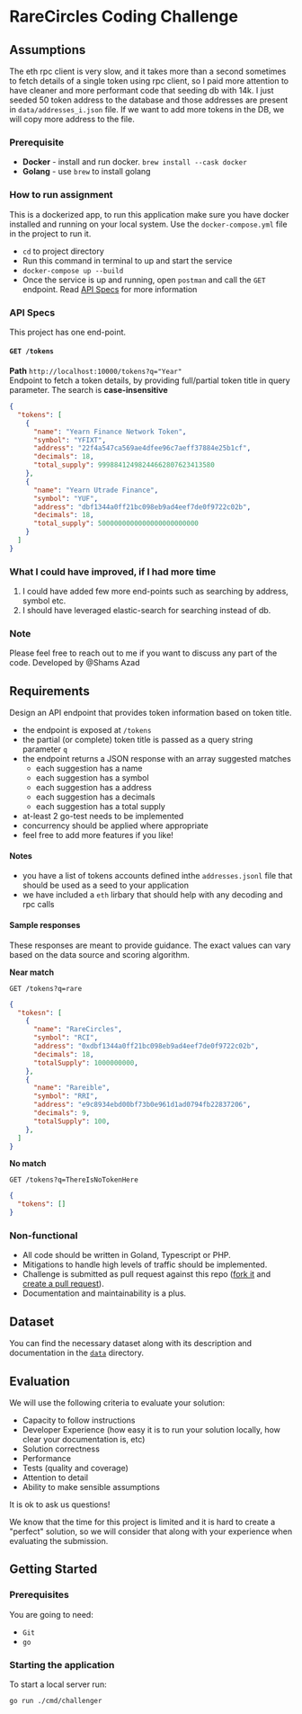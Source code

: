 # RareCircles Coding Challenge

## Assumptions
The eth rpc client is very slow, and it takes more than a second sometimes to 
fetch details of a single token using rpc client, so I paid more attention to 
have cleaner and more performant code that seeding db with 14k. 
I just seeded 50 token address to the database and those addresses are present in
`data/addresses_i.json` file. If we want to add more tokens in the DB,
we will copy more address to the file.

### Prerequisite
* **Docker** - install and run docker. `brew install --cask docker`
* **Golang** - use `brew` to install golang

### How to run assignment
This is a dockerized app, to run this application make sure you have docker installed and running on your local system. Use the `docker-compose.yml` file in the project to run it.
* `cd` to project directory
* Run this command in terminal to up and start the service
* `docker-compose up --build`
* Once the service is up and running, open `postman` and call the `GET` endpoint. Read [API Specs](#api-specs) for more information

### API Specs
This project has one end-point.

#### `GET /tokens `
**Path** `http://localhost:10000/tokens?q="Year"` </br>
Endpoint to fetch a token details, by providing full/partial token title in query parameter.
The search is **case-insensitive**
```json
{
  "tokens": [
    {
      "name": "Yearn Finance Network Token",
      "symbol": "YFIXT",
      "address": "22f4a547ca569ae4dfee96c7aeff37884e25b1cf",
      "decimals": 18,
      "total_supply": 99988412498244662807623413580
    },
    {
      "name": "Yearn Utrade Finance",
      "symbol": "YUF",
      "address": "dbf1344a0ff21bc098eb9ad4eef7de0f9722c02b",
      "decimals": 18,
      "total_supply": 5000000000000000000000000
    }
  ]
}
```
### What I could have improved, if I had more time
1) I could have added few more end-points such as searching by address, symbol etc.
2) I should have leveraged elastic-search for searching instead of db.

### Note
Please feel free to reach out to me if you want to discuss any part of the code. Developed by @Shams Azad


## Requirements

Design an API endpoint that provides token information based on token title.

- the endpoint is exposed at `/tokens`
- the partial (or complete) token title is passed as a query string parameter `q`
- the endpoint returns a JSON response with an array suggested matches
  - each suggestion has a name
  - each suggestion has a symbol
  - each suggestion has a address
  - each suggestion has a decimals
  - each suggestion has a total supply
- at-least 2 go-test needs to be implemented
- concurrency should be applied where appropriate  
- feel free to add more features if you like!

#### Notes
- you have a list of tokens accounts defined inthe `addresses.jsonl` file that should be used as a seed to your application
- we have included a `eth` lirbary that should help with any decoding and rpc calls

#### Sample responses

These responses are meant to provide guidance. The exact values can vary based on the data source and scoring algorithm.

**Near match**

    GET /tokens?q=rare

```json
{
  "tokesn": [
    {
      "name": "RareCircles",
      "symbol": "RCI",
      "address": "0xdbf1344a0ff21bc098eb9ad4eef7de0f9722c02b",
      "decimals": 18,
      "totalSupply": 1000000000,
    },
    {
      "name": "Rareible",
      "symbol": "RRI",
      "address": "e9c8934ebd00bf73b0e961d1ad0794fb22837206",
      "decimals": 9,
      "totalSupply": 100,
    },
  ]
}
```

**No match**

    GET /tokens?q=ThereIsNoTokenHere

```json
{
  "tokens": []
}
```


### Non-functional

- All code should be written in Goland, Typescript or PHP.
- Mitigations to handle high levels of traffic should be implemented.
- Challenge is submitted as pull request against this repo ([fork it](https://help.github.com/articles/fork-a-repo/) and [create a pull request](https://help.github.com/articles/creating-a-pull-request-from-a-fork/)).
- Documentation and maintainability is a plus.

## Dataset

You can find the necessary dataset along with its description and documentation in the [`data`](data/) directory.

## Evaluation

We will use the following criteria to evaluate your solution:

- Capacity to follow instructions
- Developer Experience (how easy it is to run your solution locally, how clear your documentation is, etc)
- Solution correctness
- Performance
- Tests (quality and coverage)
- Attention to detail
- Ability to make sensible assumptions

It is ok to ask us questions!

We know that the time for this project is limited and it is hard to create a "perfect" solution, so we will consider that along with your experience when evaluating the submission.

## Getting Started

### Prerequisites

You are going to need:

- `Git`
- `go`

### Starting the application

To start a local server run:

```
go run ./cmd/challenger
```

